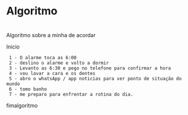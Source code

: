 
# Algoritmo
#

Algoritmo sobre a minha  de acordar

Inicio

     1 - O alarme toca as 6:00
     2 - deslino o alarme e volto a dormir 
     3 - Levanto as 6:30 e pego no telefone para confirmar a hora
     4 - vou lavar a cara e os dentes
     5 - abro o whatsApp / app noticias para ver ponto de situação do mundo
     6 - tomo banho
     7 - me preparo para enfrentar a rotina do dia.

fimalgoritmo
